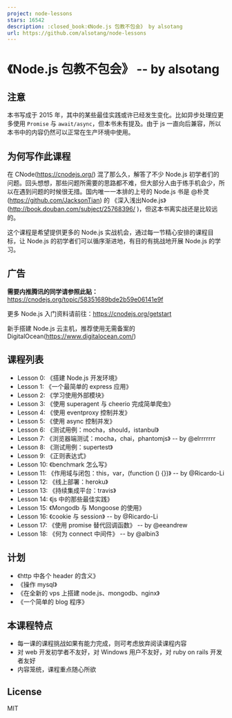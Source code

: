 ```yaml
---
project: node-lessons
stars: 16542
description: :closed_book:《Node.js 包教不包会》 by alsotang
url: https://github.com/alsotang/node-lessons
---
```


《Node.js 包教不包会》 -- by alsotang
==============================

注意
--

本书写成于 2015 年，其中的某些最佳实践或许已经发生变化。比如异步处理应更多使用 `Promise` 与 `await/async`，但本书未有提及。由于 js 一直向后兼容，所以本书中的内容仍然可以正常在生产环境中使用。

为何写作此课程
-------

在 CNode(https://cnodejs.org/) 混了那么久，解答了不少 Node.js 初学者们的问题。回头想想，那些问题所需要的思路都不难，但大部分人由于练手机会少，所以在遇到问题的时候很无措。国内唯一一本排的上号的 Node.js 书是 @朴灵(https://github.com/JacksonTian) 的 《深入浅出Node.js》(http://book.douban.com/subject/25768396/ )，但这本书离实战还是比较远的。

这个课程是希望提供更多的 Node.js 实战机会，通过每一节精心安排的课程目标，让 Node.js 的初学者们可以循序渐进地，有目的有挑战地开展 Node.js 的学习。

广告
--

**需要内推腾讯的同学请参照此贴：** https://cnodejs.org/topic/58351689bde2b59e06141e9f

更多 Node.js 入门资料请前往：https://cnodejs.org/getstart

新手搭建 Node.js 云主机，推荐使用无需备案的 DigitalOcean(https://www.digitalocean.com/)

课程列表
----

-   Lesson 0: 《搭建 Node.js 开发环境》
-   Lesson 1: 《一个最简单的 express 应用》
-   Lesson 2: 《学习使用外部模块》
-   Lesson 3: 《使用 superagent 与 cheerio 完成简单爬虫》
-   Lesson 4: 《使用 eventproxy 控制并发》
-   Lesson 5: 《使用 async 控制并发》
-   Lesson 6: 《测试用例：mocha，should，istanbul》
-   Lesson 7: 《浏览器端测试：mocha，chai，phantomjs》 -- by @elrrrrrrr
-   Lesson 8: 《测试用例：supertest》
-   Lesson 9: 《正则表达式》
-   Lesson 10: 《benchmark 怎么写》
-   Lesson 11: 《作用域与闭包：this，var，(function () {})》 -- by @Ricardo-Li
-   Lesson 12: 《线上部署：heroku》
-   Lesson 13: 《持续集成平台：travis》
-   Lesson 14: 《js 中的那些最佳实践》
-   Lesson 15: 《Mongodb 与 Mongoose 的使用》
-   Lesson 16: 《cookie 与 session》 -- by @Ricardo-Li
-   Lesson 17: 《使用 promise 替代回调函数》 -- by @eeandrew
-   Lesson 18: 《何为 connect 中间件》 -- by @albin3

计划
--

-   《http 中各个 header 的含义》
-   《操作 mysql》
-   《在全新的 vps 上搭建 node.js、mongodb、nginx》
-   《一个简单的 blog 程序》

本课程特点
-----

-   每一课的课程挑战如果有能力完成，则可考虑放弃阅读课程内容
-   对 web 开发初学者不友好，对 Windows 用户不友好，对 ruby on rails 开发者友好
-   内容笼统，课程重点随心所欲

License
-------

MIT

